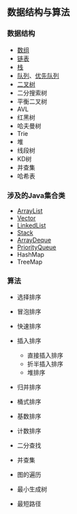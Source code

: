 ## 数据结构与算法

### 数据结构

   * [数组](https://blog.csdn.net/johnny901114/article/details/80158343)
   * [链表](https://blog.csdn.net/johnny901114/article/details/80351584)
   * [栈](https://blog.csdn.net/johnny901114/article/details/80373290)
   * [队列](https://blog.csdn.net/johnny901114/article/details/80456833)、[优先队列](https://blog.csdn.net/johnny901114/article/details/80550279)
   * [二叉树](https://blog.csdn.net/johnny901114/article/details/80574803)
   * 二分搜索树
   * 平衡二叉树
   * AVL
   * 红黑树
   * 哈夫曼树
   * Trie
   * 堆
   * 线段树
   * KD树
   * 并查集
   * 哈希表

### 涉及的Java集合类

   * [ArrayList](https://blog.csdn.net/johnny901114/article/details/80158343)
   * [Vector](https://blog.csdn.net/johnny901114/article/details/80158343)
   * [LinkedList](https://blog.csdn.net/johnny901114/article/details/80373290)
   * [Stack](https://blog.csdn.net/johnny901114/article/details/80373290)
   * [ArrayDeque](https://blog.csdn.net/johnny901114/article/details/80456833)
   * [PriorityQueue](https://blog.csdn.net/johnny901114/article/details/80550279)
   * HashMap
   * TreeMap

### 算法

   * 选择排序
   * 冒泡排序
   * 快速排序
   * 插入排序
        * 直接插入排序
        * 折半插入排序
        * 堆排序

   * 归并排序
   * 桶式排序
   * 基数排序
   * 计数排序
   * 二分查找
   * 并查集
   * 图的遍历
   * 最小生成树
   * 最短路径




